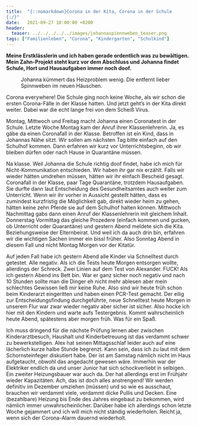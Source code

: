 ```yaml
---
title:  "{::nomarkdown}Corona in der Kita, Corona in der Schule 
{:/}"
date:   2021-09-27 10:00:00 +0200
header:
  teaser: ../../../../../images/johannaspiennweben_teaser.png
tags: ["Familienleben", "Corona", "Kindergarten", "Schulkind"]
---
```


**Meine Erstklässlerin und ich haben gerade ordentlich was zu bewältigen. Mein Zahn-Projekt steht kurz vor dem Abschluss und Johanna findet Schule, Hort und Hausaufgaben immer noch doof.**

<figure>
  <img src="../../../../../images/johannaspinnweben.png" alt="">
  <figcaption>Johanna kümmert das Heizproblem wenig. Die entfernt lieber Spinnweben im neuen Häuschen.</figcaption>
</figure>  

Corona everywhere! Die Schule ging noch keine Woche, als wir schon die ersten Corona-Fälle in der Klasse hatten. Und jetzt geht’s in der Kita direkt weiter. Dabei war die echt lange frei von dem Scheiß Virus.

Montag, Mittwoch und Freitag macht Johanna einen Coronatest in der Schule. Letzte Woche Montag kam der Anruf ihrer Klassenlehrerin. Ja, es gäbe da einen Coronafall in der Klasse. Betroffen ist ein Kind, dass in Johannas Nähe sitzt. Wir sollen am nächsten Tag bitte einfach auf den Schulhof kommen. Dann erfahren wir kurz vor Unterrichtsbeginn, ob wir bleiben dürfen oder nach Hause in Quarantäne müssen. 

Na klasse. Weil Johanna die Schule richtig doof findet, habe ich mich für Nicht-Kommunikation entschieden. Wir haben ihr gar nix erzählt. Falls wir wieder hätten umdrehen müssen, hätten wir ihr einfach Bescheid gesagt. Coronafall in der Klasse, paar Tage Quarantäne, trotzdem Hausaufgaben. Sie durfte dann laut Entscheidung des Gesundheitsamtes auch weiter zum Unterricht. Wenn wir ihr vorher in Aussicht gestellt hätten, dass es zumindest kurzfristig die Möglichkeit gab, direkt wieder heim zu gehen, hätten keine zehn Pferde sie auf dem Schulhof halten können. Mittwoch Nachmittag gabs dann einen Anruf der Klassenlehrerin mit gleichem Inhalt. Donnerstag Vormittag das gleiche Prozedere (einfach kommen und gucken, ob Unterricht oder Quarantäne) und gestern Abend meldete sich die Kita. Beziehungsweise der Elternbeirat. Und weil ich da auch drin bin, erfahren wir die wichtigen Sachen immer ein bissl früher. Also Sonntag Abend in diesem Fall und nicht Montag Morgen vor der Kitatür.

Auf jeden Fall habe ich gestern Abend alle Kinder via Schnelltest durch getestet. Alle negativ. Als ich die Tests heute Morgen entsorgen wollte, allerdings der Schreck. Zwei Linien auf dem Test von Alexander. FUCK! Als ich gestern Abend ins Bett bin. War er ganz sicher noch negativ und nach 10 Stunden sollte man die Dinger eh nicht mehr ablesen aber mein schlechtes Gewissen ließ mir keine Ruhe. Also sind wir heute früh schon beim Kinderarzt eingeritten und haben einen PCR-Test gemacht. Der eilig zur Entscheidungsfindung durchgeführte, neue Schnelltest heute Morgen in unserem Flur war zwar wieder negativ aber sicher ist sicher. Also hocke ich hier mit den Kindern und warte aufs Testergebnis. Kommt wahrscheinlich heute Abend, spätestens aber morgen früh. Was für ein Spaß.

Ich muss dringend für die nächste Prüfung lernen aber zwischen Kinderarztbesuch, Haushalt und Kinderbetreuung ist das verdammt schwer zu bewerkstelligen. Alex hat seinen Mittagsschlaf leider auch auf eine lächerlich kurze halbe Stunde begrenzt. Kann sein, dass ich zu laut mit dem Schornsteinfeger diskutiert habe. Der ist am Samstag nämlich nicht im Haus aufgetaucht, obwohl das angedacht gewesen wäre. Immerhin war der Elektriker endlich da und unser Junior hat sich schockverliebt in selbigen. Ein zweiter Heizungsbauer war auch da. Der hat allerdings erst im Frühjahr wieder Kapazitäten. Ach, das ist doch alles anstrengend! Wir werden definitiv im Dezember umziehen (müssen) und so wie es ausschaut, brauchen wir verdammt viele, verdammt dicke Pullis und Decken. Eine (bezahlbare) Heizung bis Ende des Jahres eingebaut zu bekommen, wird nämlich immer unwahrscheinlicher. Darüber habe ich allerdings schon letzte Woche gejammert und ich will mich nicht ständig wiederholen. Reicht ja, wenn sich der Corona-Alarm dauernd wiederholt. 

  


 
 
 
 


   


 



 






 






 


 
 






















 








 

   



















  












 






 





  


  






					 


 
 








